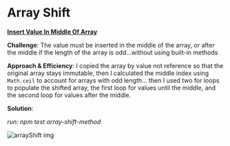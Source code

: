 # Array Shift

[**Insert Value In Middle Of Array**](./array-shift-method.js)

**Challenge**: The value must be inserted in the middle of the array, or after the middle if the length of the array is odd...without using built-in methods

**Approach & Efficiency**: I copied the array by value not reference so that the original array stays immutable, then I calculated the middle index using `Math.ceil` to account for arrays with odd length... then I used two for loops to populate the shifted array, the first loop for values until the middle, and the second loop for values after the middle.

**Solution**:

*run: npm test array-shift-method*

![arrayShift img](https://i.ibb.co/WF0MNd3/shift.png)